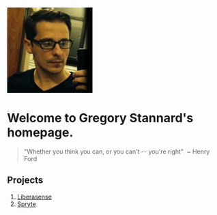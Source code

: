 ![Gregory Stannard](github_pages.jpg)
# Welcome to Gregory Stannard's homepage.
> "Whether you think you can, 
> or you can't -- you're right"  ~ Henry Ford

## Projects
 
1. [Liberasense](https://github.com/Allegedly-Gregory/Liberasense)
2. [Spryte](https://github.com/ByteAcademyCo/SpryteApp)
